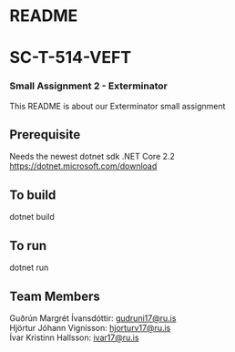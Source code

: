 # README  
# SC-T-514-VEFT   
### Small Assignment 2 - Exterminator
This README is about our Exterminator small assignment

## Prerequisite
Needs the newest dotnet sdk .NET Core 2.2 https://dotnet.microsoft.com/download

## To build
dotnet build

## To run
dotnet run

## Team Members  
Guðrún Margrét Ívansdóttir: gudruni17@ru.is  
Hjörtur Jóhann Vignisson: hjorturv17@ru.is  
Ívar Kristinn Hallsson: ivar17@ru.is